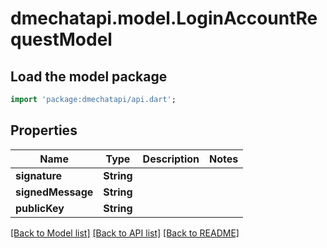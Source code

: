 # dmechatapi.model.LoginAccountRequestModel

## Load the model package
```dart
import 'package:dmechatapi/api.dart';
```

## Properties
Name | Type | Description | Notes
------------ | ------------- | ------------- | -------------
**signature** | **String** |  | 
**signedMessage** | **String** |  | 
**publicKey** | **String** |  | 

[[Back to Model list]](../README.md#documentation-for-models) [[Back to API list]](../README.md#documentation-for-api-endpoints) [[Back to README]](../README.md)


